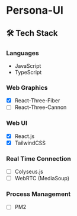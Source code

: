 # Persona-UI

## 🛠 Tech Stack

### Languages

- JavaScript
- TypeScript

### Web Graphics

- [x] React-Three-Fiber
- [ ] React-Three-Cannon

### Web UI

- [x] React.js
- [x] TailwindCSS

### Real Time Connection

- [ ] Colyseus.js
- [ ] WebRTC (MediaSoup)

### Process Management

- [ ] PM2